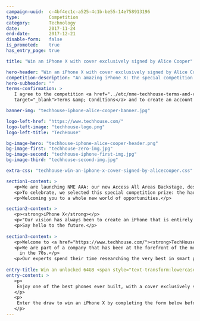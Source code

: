 ```yaml
---
campaign-uuid:  c-4bf4ec1c-a525-4c1b-be55-14e758913196
type:           Competition
category:       Technology
date:           2017-11-24
end-date:       2017-12-21
disable-form:   false
is_promoted:    true
has_entry_page: true

title: "Win an iPhone X with cover exclusively signed by Alice Cooper"

hero-header: "Win an iPhone X with cover exclusively signed by Alice Cooper"
competition-description: "An amazing iPhone X: the special competition prize for the launch of NME AAA, our new Access All Areas Backstage for music lovers. Join us and get a chance to win the most innovative phone in a generation! And get an exclusive cover signed by no one else than the amazing Alice Cooper! <br/> Presented by TechHouse, the cooler, younger, hipper, sibling of Fonehouse Group, bringing cutting edge tech, cool gadgets and the latest in fashion to your high street stores.<br/>Hurry, the winner will be announced by Christmas!"
hero-subheader: ""
terms-confirmation: >
   I agree to the competition <a href="../etc/nme-techhouse-terms-and-conditions.pdf"
   target="_blank">Terms &amp; Conditions</a> and to create an account with NME AAA.

banner-img: "techhouse-iphone-alice-cooper-banner.jpg"

logo-left-href: "https://www.techhouse.com/"
logo-left-image: "techhouse-logo.png"
logo-left-title: "TechHouse"

bg-image-hero: "techhouse-iphone-alice-cooper-header.png"
bg-image-first: "techhouse-zero-img.jpg"
bg-image-second: "techhouse-iphone-first-img.jpg"
bg-image-third: "techhouse-second-img.jpg"

extra-css: "techhouse-win-an-iphone-x-cover-signed-by-alicecooper.css"

section1-content: >
   <p>We are launching NME AAA: our new Access All Areas Backstage, designed to give you access to exclusive events, offers and competitions!</p>
   <p>To celebrate, we selected this special competition prize: the hard-to-get iPhone X, with a phone cover uniquely signed by Alice Cooper, the legendary Godfather of Shock Rock.</p>
   <p>Welcoming you to a whole new world of opportunities.</p>

section2-content: >
   <p><strong>iPhone X</strong></p>
   <p>"Our vision has always been to create an iPhone that is entirely screen. One so immersive the device itself disappears into the experience. And so intelligent it can respond to a tap, your voice, and even a glance. With iPhone X, that vision is now a reality."</p>
   <p>Say hello to the future.</p>
   
section3-content: >
   <p>Welcome to <a href="https://www.techhouse.com/"><strong>TechHouse</strong></a>, the cool and hip younger sibling of the Fonehouse Group. We bring cool gadgets, cutting edge tech and the latest in fashion to high street stores at affordable prices and offer an award winning mobile phone repair service.</p>
   <p>We are part of a company that has been at the forefront of the mobile industry for 23 years and was originally set up by Clive Bayley, a former member of the prog band Yes, which went on to achieve worldwide success
     in the 70s.</p>
   <p>Our experts spend their time researching the very best in smart phone protection, urban tech-wear, gadgets and add-ons, so you can have the ultimate in functionality and practicality that money can buy. We’re so busy that when we’re not designing our own products, we’re scouring tech fairs all over the world to bring back the next generation of fun, functional, kit.  Whether you’re into adventure, travel, business, music, vlogging or the ultimate family gift.</p>
   
entry-title: Win an unlocked 64GB <span style="text-transform:lowercase">i</span>Phone X with cover exclusively signed by Alice Cooper
entry-content: >
   <p>
    Enjoy one of the best phones ever built, with a cover exclusively signed by the one and only Alice Cooper. Brought to you by NME AAA and TechHouse, your destination for phone accessories and repairs.
   </p>
   <p>
    Enter the draw to win an iPhone X by completing the form below before 23:59 on !end-date!.
   </p>
---
```



